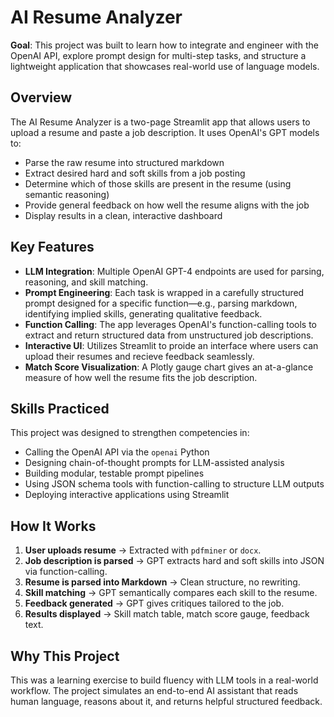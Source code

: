 # AI Resume Analyzer

**Goal**: This project was built to learn how to integrate and engineer with the OpenAI API, explore prompt design for multi-step tasks, and structure a lightweight application that showcases real-world use of language models.

## Overview

The AI Resume Analyzer is a two-page Streamlit app that allows users to upload a resume and paste a job description. It uses OpenAI's GPT models to:

- Parse the raw resume into structured markdown
- Extract desired hard and soft skills from a job posting
- Determine which of those skills are present in the resume (using semantic reasoning)
- Provide general feedback on how well the resume aligns with the job
- Display results in a clean, interactive dashboard

## Key Features

- **LLM Integration**: Multiple OpenAI GPT-4 endpoints are used for parsing, reasoning, and skill matching.
- **Prompt Engineering**: Each task is wrapped in a carefully structured prompt designed for a specific function—e.g., parsing markdown, identifying implied skills, generating qualitative feedback.
- **Function Calling**: The app leverages OpenAI's function-calling tools to extract and return structured data from unstructured job descriptions.
- **Interactive UI**: Utilizes Streamlit to proide an interface where users can upload their resumes and recieve feedback seamlessly.
- **Match Score Visualization**: A Plotly gauge chart gives an at-a-glance measure of how well the resume fits the job description.

## Skills Practiced

This project was designed to strengthen competencies in:

- Calling the OpenAI API via the `openai` Python
- Designing chain-of-thought prompts for LLM-assisted analysis
- Building modular, testable prompt pipelines
- Using JSON schema tools with function-calling to structure LLM outputs
- Deploying interactive applications using Streamlit

## How It Works

1. **User uploads resume** → Extracted with `pdfminer` or `docx`.
2. **Job description is parsed** → GPT extracts hard and soft skills into JSON via function-calling.
3. **Resume is parsed into Markdown** → Clean structure, no rewriting.
4. **Skill matching** → GPT semantically compares each skill to the resume.
5. **Feedback generated** → GPT gives critiques tailored to the job.
6. **Results displayed** → Skill match table, match score gauge, feedback text.

## Why This Project

This was a learning exercise to build fluency with LLM tools in a real-world workflow. The project simulates an end-to-end AI assistant that reads human language, reasons about it, and returns helpful structured feedback.

